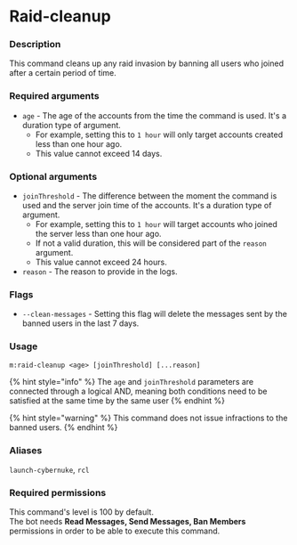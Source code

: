 # Raid-cleanup

### **Description**

This command cleans up any raid invasion by banning all users who joined after a certain period of time.

### **Required arguments**

* `age` - The age of the accounts from the time the command is used. It's a duration type of argument.
  * For example, setting this to `1 hour` will only target accounts created less than one hour ago.
  * This value cannot exceed 14 days.

### **Optional arguments**

* `joinThreshold` - The difference between the moment the command is used and the server join time of the accounts. It's a duration type of argument.
  * For example, setting this to `1 hour` will target accounts who joined the server less than one hour ago.
  * If not a valid duration, this will be considered part of the `reason` argument.
  * This value cannot exceed 24 hours.
* `reason` - The reason to provide in the logs.

### Flags

* `--clean-messages` - Setting this flag will delete the messages sent by the banned users in the last 7 days.

### **Usage**

```
m:raid-cleanup <age> [joinThreshold] [...reason]
```

{% hint style="info" %}
The `age` and `joinThreshold` parameters are connected through a logical AND, meaning both conditions need to be satisfied at the same time by the same user
{% endhint %}

{% hint style="warning" %}
This command does not issue infractions to the banned users.
{% endhint %}

### **Aliases**

`launch-cybernuke`, `rcl`

### **Required permissions**

This command's level is 100 by default.\
The bot needs **Read Messages, Send Messages, Ban Members** permissions in order to be able to execute this command.
